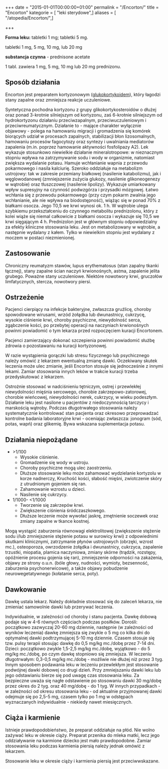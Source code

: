 +++
date = "2015-01-01T00:00:00+01:00"
permalink = "/Encorton/"
title = "Encorton"
kategorie = [ "leki sterydowe",]
aliases = [ "/atopedia/Encorton/",]

+++

**Forma leku:** tabletki 1 mg; tabletki 5 mg.

tabletki 1 mg, 5 mg, 10 mg, lub 20 mg

**substancja czynna** - prednisone acetate

1 tabl. zawiera 1 mg, 5 mg, 10 mg lub 20 mg prednizonu.

Sposób działania
----------------

Encorton jest preparatem kortyzonowym ([glukokortykoidem](/atopedia/sterydy "wikilink")), który łagodzi stany zapalne oraz zmniejsza reakcje uczuleniowe.

Syntetyczna pochodna kortyzonu z grupy glikokortykosteroidów o dłużej oraz ponad 3-krotnie silniejszym od kortyzonu, zaś 6-krotnie silniejszym od hydrokortyzonu działaniu przeciwzapalnym, przeciwuczuleniowym i przeciwreumatycznym. Działanie to - mające charakter wyłącznie objawowy - polega na hamowaniu migracji i gromadzenia się komórek biorących udział w procesach zapalnych, stabilizacji błon lizosomalnych, hamowaniu procesów fagocytozy oraz syntezy i uwalniania mediatorów zapalenia (m.in. poprzez hamowanie aktywności fosfolipazy A2). Lek wykazuje stosunkowo niewielkie działanie mineralotropowe: w nieznacznym stopniu wpływa na zatrzymywanie sodu i wody w organizmie, natomiast zwiększa wydalanie potasu. Hamuje wchłanianie wapnia z przewodu pokarmowego i nasila kalciurię. Szeroko oddziałuje na metabolizm ustrojowy: tak w zakresie przemiany białkowej (nasilenie katabolizmu), jak i węglowodanowej (zmniejszenie zużycia glukozy, nasilenie glikoneogenezy w wątrobie) oraz tłuszczowej (nasilenie lipolizy). Wykazuje umiarkowany wpływ supresyjny na czynność podwzgórza i przysadki mózgowej. Łatwo wchłania się z przewodu pokarmowego (przy czym pokarm zwalnia jego wchłanianie, ale nie wpływa na biodostępność), wiążąc się w ponad 70% z białkami osocza. Jego T0,5 we krwi wynosi ok. 1 h. W wątrobie ulega szybkiemu przekształceniu do czynnego metabolitu prednizolonu, który z kolei wiąże się niemal całkowicie z białkami osocza i wykazuje się T0,5 we krwi sięgającym 4 h. Prednizolon jest w głównym stopniu odpowiedzialny za efekty kliniczne stosowania leku. Jest on metabolizowany w wątrobie, a następnie wydalany z kałem. Tylko w niewielkim stopniu jest wydalany z moczem w postaci niezmienionej.

Zastosowanie
------------

Chroniczny reumatyzm stawów, lupus erythematosus (stan zapalny tkanki łącznej), stany zapalne ścian naczyń krwionośnych, astma, zapalenie jelita grubego. Poważne stany uczuleniowe. Niektóre nowotwory krwi, gruczołów limfatycznych, stercza, nowotwory piersi.

Ostrzeżenie
-----------

Pacjenci cierpiący na infekcje bakteryjne, zwłaszcza gruźlicę, choroby spowodowane wirusami, wrzód żołądka lub dwunastnicy, cukrzycę, wysokie ciśnienie krwi, choroby psychiczne, niewydolność serca, zgąbczenie kości, po przebytej operacji na naczyniach krwionośnych powinni powiadomić o tym lekarza przed rozpoczęciem kuracji Encortonem.

Pacjenci zamierzający dokonać szczepienia powinni powiadomić służbę zdrowia o pozostawaniu na kuracji kortyzonowej.

W razie wystąpienia gorączki lub stresu fizycznego lub psychicznego należy omówić z lekarzem ewentualną zmianę dawki. Oczekiwany skutek leczenia może ulec zmianie, jeśli Encorton stosuje się jednocześnie z innymi lekami. Zamiar stosowania innych leków w trakcie kuracji trzeba przedyskutować z lekarzem.

Ostrożnie stosować w nadciśnieniu tętniczym, ostrej i przewlekłej niewydolności mięśnia sercowego, chorobie zakrzepowo-zatorowej, chorobie wieńcowej, niewydolności nerek, cukrzycy, w wieku podeszłym. Działanie leku jest nasilone u pacjentów z niedoczynnością tarczycy i marskością wątroby. Podczas długotrwałego stosowania należy systematycznie kontrolować stan pacjenta oraz okresowo przeprowadzać kontrolne badania laboratoryjne krwi - oceniając zwłaszcza: jonogram (sód, potas, wapń) oraz glikemię. Bywa wskazana suplementacja potasu.

Działania niepożądane
---------------------

-   \>1/100
    -   Wysokie ciśnienie.
    -   Gromadzenie się wody w ustroju.
    -   Choroby psychiczne mogą ulec zaostrzeniu.
    -   Dłuższe stosowanie leku może zahamować wydzielanie kortyzolu w korze nadnerczy, Kruchość kości, słabość mięśni, zwiotczenie skóry z utrudnionym gojeniem się ran.
    -   Zahamowanie wzrostu u dzieci.
    -   Nasilenie się cukrzycy.
-   1/1000- \<1/1000
    -   Tworzenie się zakrzepów krwi.
    -   Zwiększenie ciśnienia śródczaszkowego.
    -   Dłuższe leczenie może wywołać jaskrę, zmętnienie soczewek oraz zmiany zapalne w tkance kostnej.

Mogą wystąpić zaburzenia równowagi elektrolitowej (zwiększenie stężenie sodu i/lub zmniejszenie stężenie potasu w surowicy krwi) z odpowiednimi skutkami klinicznymi, zatrzymanie płynów ustrojowych (obrzęki, wzrost mc.), osteoporoza, owrzodzenie żołądka i dwunastnicy, cukrzyca, zapalenie trzustki, miopatia, plamica naczyniowa, zmiany skórne (trądzik, rozstępy, opóźnienie procesu gojenia się ran), zmniejszenie odporności na zakażenia, objawy ze strony o.u.n. (bóle głowy, nudności, wymioty, bezsenność, zaburzenia psychonerwicowe), a także objawy pobudzenie neurowegetatywnego (kołatanie serca, poty).

Dawkowanie
----------

Dawkę ustala lekarz. Należy dokładnie stosować się do zaleceń lekarza, nie zmieniać samowolnie dawki lub przerywać leczenia.

Indywidualnie, w zależności od choroby i stanu pacjenta. Dawkę dobową podaje się w 4-6 równych częściach podczas posiłków. Dorośli: początkowo zazwyczaj 20-60 mg dziennie, następnie (w zależności od wyników leczenia) dawkę zmniejsza się zwykle o 5 mg co kilka dni do optymalnej dawki podtrzymującej 5-10 mg dziennie. Czasem stosuje się tzw. pulsy terapii stosując dawkę do 0,5 mg/kg mc./dobę przez 7-14 dni. Dzieci: początkowo zwykle 1,5-2,5 mg/kg mc./dobę, wyjątkowo - do 5 mg/kg mc./dobę, po czym dawkę stopniowo się zmniejsza. W leczeniu długotrwałym: 0,3-0,5 mg/kg mc./dobę - możliwie nie dłużej niż przez 3 tyg. Innym sposobem podawania leku w leczeniu przewlekłym jest stosowanie podwójnej dawki dobowej co drugi dzień. Przy zmniejszaniu dawki leku lub jego odstawianiu bierze się pod uwagę czas stosowania leku. Za bezpieczne uważa się nagłe odstawienie po stosowaniu dawki 30 mg/dobę przez okres do 2 tyg. oraz 40 mg/dobę - do 1 tyg. W innych przypadkach - w zależności od okresu stosowania leku - od aktualnie przyjmowanej dawki odejmuje się po 2,5-5 mg, czasem tylko po 1 mg w odstępach wyznaczanych indywidualnie - niekiedy nawet miesięcznych.

Ciąża i karmienie
-----------------

Istnieje prawdopodobieństwo, że preparat oddziałuje na płód. Nie wolno zażywać leku w okresie ciąży. Preparat przenika do mleka matki, lecz jego oddziaływanie na karmione dziecko jest mało prawdopodobne. Zamiar stosowania leku podczas karmienia piersią należy jednak omówić z lekarzem.

Stosowanie leku w okresie ciąży i karmienia piersią jest przeciwwskazane.
